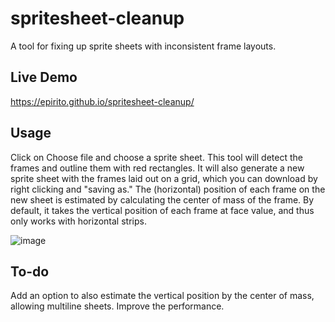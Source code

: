 # spritesheet-cleanup
A tool for fixing up sprite sheets with inconsistent frame layouts.

## Live Demo

https://epirito.github.io/spritesheet-cleanup/

## Usage

Click on Choose file and choose a sprite sheet. This tool will detect the frames and outline them with red rectangles. 
It will also generate a new sprite sheet with the frames laid out on a grid, which you can download by right clicking and "saving as."
The (horizontal) position of each frame on the new sheet is estimated by calculating the center of mass of the frame.
By default, it takes the vertical position of each frame at face value, and thus only works with horizontal strips.

![image](https://user-images.githubusercontent.com/96730122/222261856-7ac4709f-d8cd-41a4-b685-791cfe148b1a.png)

## To-do

Add an option to also estimate the vertical position by the center of mass, allowing multiline sheets.
Improve the performance.
